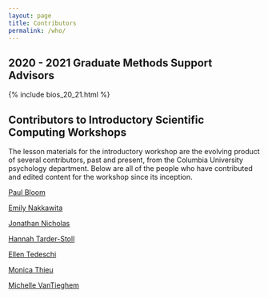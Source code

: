 ```yaml
---
layout: page
title: Contributors
permalink: /who/
---
```


<h2>2020 - 2021 Graduate Methods Support Advisors</h2>

{% include bios_20_21.html %}

<h2>Contributors to Introductory Scientific Computing Workshops</h2>

The lesson materials for the introductory workshop are the evolving product of several contributors, past and present, from the Columbia University psychology department. Below are all of the people who have contributed and edited content for the workshop since its inception.

[Paul Bloom](https://github.com/pab2163)

[Emily Nakkawita](https://github.com/emilynakka)

[Jonathan Nicholas](https://github.com/boomsbloom)

[Hannah Tarder-Stoll](https://github.com/hannahtarder-stoll)

[Ellen Tedeschi](https://github.com/etedeschi)

[Monica Thieu](https://github.com/monicathieu)

[Michelle VanTieghem](https://github.com/mvantieghem)